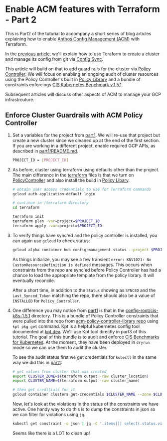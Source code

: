 # Enable ACM features with Terraform - Part 2

This is Part2 of the tutorial to accompany a short series of  blog articles explaining how to enable [Anthos Config Management (ACM)](https://cloud.google.com/anthos/config-management) with Terraform.

In the [previous article](../acm-terraform-blog-part1), we'll explain how to use Teraform to create a cluster and manage its config from git via [Config Sync](https://cloud.google.com/anthos-config-management/docs/config-sync-overview).

This article will build on that to add guard rails for the cluster via [Policy Controller](https://cloud.google.com/anthos-config-management/docs/concepts/policy-controller). We will focus on enabling an ongoing audit of cluster resources using the Policy Controller's built in [Policy Library](http://cloud/anthos-config-management/docs/reference/constraint-template-library) and a bundle of constraints enforcings [CIS Kubernetes Benchmark v.1.5.1](https://cloud.google.com/kubernetes-engine/docs/concepts/cis-benchmarks).

Subsequent articles will discuss other aspects of ACM to manage your GCP infrastrcuture.

## Enforce Cluster Guardrails with ACM Policy Controller

1. Set a variables for the project from [part1](../acm-terraform-blog-part1). We will re-use that project but create a new cluster since we cleaned up at the end of the first section. If you are working in a different project, enable required GCP APIs, as described in [part1/README.md](../part1/README.md).

    ```bash
    PROJECT_ID = [PROJECT_ID]
    ```

1. As before, cluster using terraform using defaults other than the project. The main difference in the [terraform](terraform) files is that we turn on [PolicyController](https://cloud.google.com/anthos-config-management/docs/concepts/policy-controller) and also install the build in [Policy Libary](https://cloud.google.com/anthos-config-management/docs/reference/constraint-template-library).

    ```bash
    # obtain user access credentials to use for Terraform commands
    gcloud auth application-default login

    # continue in /terraform directory
    cd terraform

    terraform init
    terraform plan -var=project=$PROJECT_ID
    terraform apply -var=project=$PROJECT_ID
    ```

1. To verify things have sync'ed and the policy controller is installed, you can again use `gcloud` to check status:

    ```bash
    gcloud alpha container hub config-management status --project $PROJECT_ID
    ```

    As things initialize, you may see a few transient `error: KNV1021: No CustomResourceDefinition is defined` messages. This occurs when constraints from the repo are sync'ed before Policy Controller has had a chance to load the appropriate template from the policy library. It will eventually reconcile.

    After a short time, in addition to the `Status` showing as `SYNCED` and the `Last_Synced_Token` matching the repo, there should also be a value of `INSTALLED` for `Policy_Controller`.

1. One difference you may notice from [part1](../acm-terraform-blog-part1) is that in the [config-root/cis-k8s-1.5.1](config-root/cis-k8s-1.5.1) directory. This is a bundle of Policy Controller constraints that were pulled into the repo from [acm-policy-controller-library repo](https://github.com/GoogleCloudPlatform/acm-policy-controller-library/tree/master/bundles/cis-k8s-1.5.1) using `kpt pkg get` command. Kpt is a helpful kubernetes config tool documented at [kpt.dev](https://kpt.dev/). We'll use Kpt tool directly in part3 of this tutorial. The goal of this bundle is to audit and enforce [CIS Benchmarks for Kubernetes](https://cloud.google.com/kubernetes-engine/docs/concepts/cis-benchmarks). At the moment, they have been deployed in `dryrun` mode so we can use them to audit the cluster.

    To see the audit status first we get credentials for `kubectl` in the same way we did this in [part1](../acm-terraform-blog-part1):

    ```bash
    # get values from cluster that was created
    export CLUSTER_ZONE=$(terraform output -raw cluster_location)
    export CLUSTER_NAME=$(terraform output -raw cluster_name)

    # then get creditials for it
    gcloud container clusters get-credentials $CLUSTER_NAME --zone $CLUSTER_ZONE --project $PROJECT_ID

    ```

    Now, let's look at the violations in the status of the constraints we have active. One handy way to do this is to dump the constraints in json so we can filter for violations using `jq`.

    ```bash
    kubectl get constraint -o json | jq -C '.items[]| select(.status.violations)| .kind,.status.violations'
    ```

    Seems like there is a LOT to clean up!

